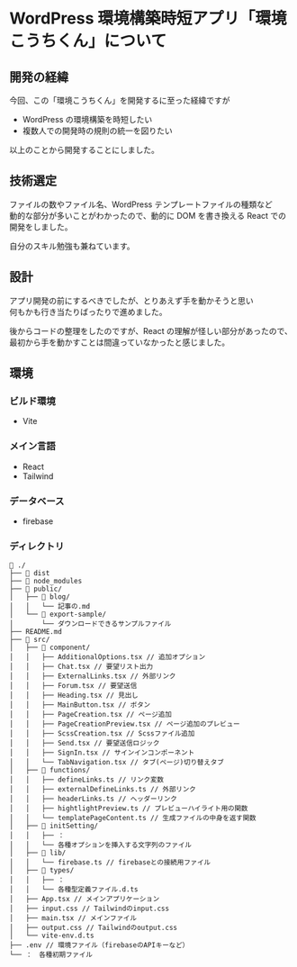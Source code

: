 # WordPress 環境構築時短アプリ「環境こうちくん」について

## 開発の経緯

今回、この「環境こうちくん」を開発するに至った経緯ですが

-   WordPress の環境構築を時短したい
-   複数人での開発時の規則の統一を図りたい

以上のことから開発することにしました。

## 技術選定

ファイルの数やファイル名、WordPress テンプレートファイルの種類など<br>
動的な部分が多いことがわかったので、動的に DOM を書き換える React での開発をしました。

自分のスキル勉強も兼ねています。

## 設計

アプリ開発の前にするべきでしたが、とりあえず手を動かそうと思い<br>
何もかも行き当たりばったりで進めました。

後からコードの整理をしたのですが、React の理解が怪しい部分があったので、最初から手を動かすことは間違っていなかったと感じました。

## 環境

### ビルド環境

-   Vite

### メイン言語

-   React
-   Tailwind

### データベース

-   firebase

### ディレクトリ

```
📂 ./
├── 📂 dist
├── 📂 node_modules
├── 📂 public/
│   ├── 📂 blog/
│   │   └── 記事の.md
│   └── 📂 export-sample/
│       └── ダウンロードできるサンプルファイル
├── README.md
├── 📂 src/
│   ├── 📂 component/
│   │   ├── AdditionalOptions.tsx // 追加オプション
│   │   ├── Chat.tsx // 要望リスト出力
│   │   ├── ExternalLinks.tsx // 外部リンク
│   │   ├── Forum.tsx // 要望送信
│   │   ├── Heading.tsx // 見出し
│   │   ├── MainButton.tsx // ボタン
│   │   ├── PageCreation.tsx // ページ追加
│   │   ├── PageCreationPreview.tsx // ページ追加のプレビュー
│   │   ├── ScssCreation.tsx // Scssファイル追加
│   │   ├── Send.tsx // 要望送信ロジック
│   │   ├── SignIn.tsx // サインインコンポーネント
│   │   └── TabNavigation.tsx // タブ(ページ)切り替えタブ
│   ├── 📂 functions/
│   │   ├── defineLinks.ts // リンク変数
│   │   ├── externalDefineLinks.ts // 外部リンク
│   │   ├── headerLinks.ts // ヘッダーリンク
│   │   ├── hightlightPreview.ts // プレビューハイライト用の関数
│   │   └── templatePageContent.ts // 生成ファイルの中身を返す関数
│   ├── 📂 initSetting/
│   │   ├── ：
│   │   └── 各種オプションを挿入する文字列のファイル
│   ├── 📂 lib/
│   │   └── firebase.ts // firebaseとの接続用ファイル
│   ├── 📂 types/
│   │   ├── ：
│   │   └── 各種型定義ファイル.d.ts
│   ├── App.tsx // メインアプリケーション
│   ├── input.css // Tailwindのinput.css
│   ├── main.tsx // メインファイル
│   ├── output.css // Tailwindのoutput.css
│   └── vite-env.d.ts
├── .env // 環境ファイル（firebaseのAPIキーなど）
└── ：　各種初期ファイル
```
